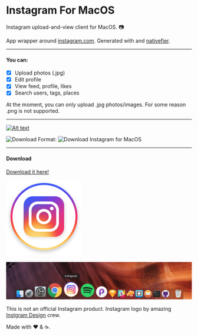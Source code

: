# Instagram For MacOS 
Instagram upload-and-view client for MacOS. 📷

App wrapper around [instagram.com](https://instagram.com). Generated with and [nativefier](https://github.com/jiahaog/nativefier).

___

#### You can:

- [x] Upload photos (.jpg) 
- [x] Edit profile 
- [x] View feed, profile, likes
- [x] Search users, tags, places

At the moment, you can only upload .jpg photos/images. For some reason .png is not supported. 

___

[![Alt text](https://github.com/LukaMarr/Instagram-for-MacOS/blob/master/Button.png)](https://github.com/LukaMarr/Instagram-for-MacOS)

![Download](https://github.com/LukaMarr/Instagram-for-MacOS/blob/master/Button.png)
Format: ![Download Instagram for MacOS](https://github.com/LukaMarr/Instagram-for-MacOS)

---

#### Download
[Download it here!](https://github.com/LukaMarr/)<br>

![Instagram for Mac Icon](icon_small.png) <br>

![Icon in dock](icon_dock.png)

This is not an official Instagram product. Instagram logo by amazing [Instgram Design](https://dribbble.com/instagram) crew. <br> 

Made with ❤️ & ☕️. 